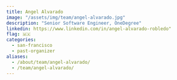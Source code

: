 ```yaml
---
title: Angel Alvarado
image: "/assets/img/team/angel-alvarado.jpg"
description: "Senior Software Engineer, OneDegree"
linkedin: https://www.linkedin.com/in/angel-alvarado-robledo"
flag: 🇲🇽
categories:
  - san-francisco
  - past-organizer
aliases:
  - /about/team/angel-alvarado/
  - /team/angel-alvarado/
---
```

